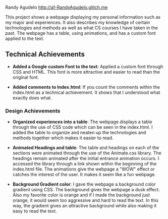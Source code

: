 Randy Agudelo
http://a1-RandyAgudelo.glitch.me

This project shows a webpage displaying my personal information such as my major and experiences. 
It also describes my knowledge of certain technologies and methods as well as what CS courses I have
taken in the past. The webpage has a table, using animations, and has a custom font applied to the text.

## Technical Achievements
- **Added a Google custom Font to the text**: Applied a custom font through CSS and HTML. This font is more
attractive and easier to read than the original font.

- **Added comments to Index.html**: If you count the comments within the index.html as a technical achievement. It shows that
I understood what exactly does what.

### Design Achievements
- **Organized experiences into a table**: The webpage displays a table through the use of CSS code which 
can be seen in the index.html. I added the table to organize and neaten up the technologies and methods together 
which makes it easier to read.

- **Animated Headings and table**: The table and headings on each of the sections were animated through the
use of the Animate.css library. The headings remain animated after the initial entrance animation occurs.
I accessed the library through a link shown within the beginning of the index.html file. The animations
give the webpage a "WOW" effect or catches the interest of the user. It makes it seem like a fun webpage.
 
- **Background Gradient color**: I gave the webpage a background color gradient using CSS. The background
gives the webpage a dusk effect. Also my favorite color is orange and if I made the background just orange,
it would seem too aggressive and hard to read the text. In this way, the gradient gives an attractive background while 
also making it easy to read the text.



